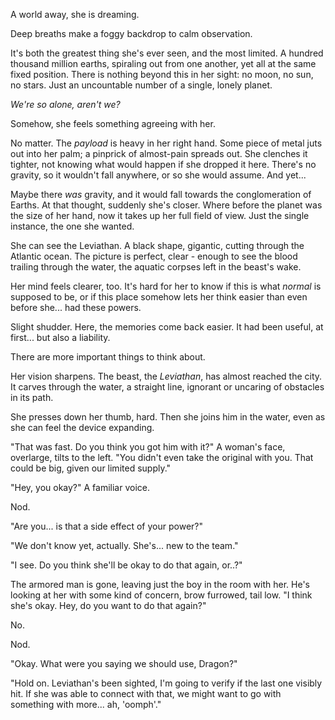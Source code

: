 A world away, she is dreaming.

Deep breaths make a foggy backdrop to calm observation. 

It's both the greatest thing she's ever seen, and the most limited. A hundred thousand million earths, spiraling out from one another, yet all at the same fixed position. There is nothing beyond this in her sight: no moon, no sun, no stars. Just an uncountable number of a single, lonely planet.

*We're so alone, aren't we?*

Somehow, she feels something agreeing with her.

No matter. The *payload* is heavy in her right hand. Some piece of metal juts out into her palm; a pinprick of almost-pain spreads out. She clenches it tighter, not knowing what would happen if she dropped it here. There's no gravity, so it wouldn't fall anywhere, or so she would assume. And yet...

Maybe there *was* gravity, and it would fall towards the conglomeration of Earths. At that thought, suddenly she's closer. Where before the planet was the size of her hand, now it takes up her full field of view. Just the single instance, the one she wanted.

She can see the Leviathan. A black shape, gigantic, cutting through the Atlantic ocean. The picture is perfect, clear - enough to see the blood trailing through the water, the aquatic corpses left in the beast's wake.

Her mind feels clearer, too. It's hard for her to know if this is what *normal* is supposed to be, or if this place somehow lets her think easier than even before she... had these powers.

Slight shudder. Here, the memories come back easier. It had been useful, at first... but also a liability.

There are more important things to think about.

Her vision sharpens. The beast, the *Leviathan*, has almost reached the city. It carves through the water, a straight line, ignorant or uncaring of obstacles in its path.

She presses down her thumb, hard. Then she joins him in the water, even as she can feel the device expanding.

"That was fast. Do you think you got him with it?" A woman's face, overlarge, tilts to the left. "You didn't even take the original with you. That could be big, given our limited supply."

"Hey, you okay?" A familiar voice.

Nod.

"Are you... is that a side effect of your power?"

"We don't know yet, actually. She's... new to the team."

"I see. Do you think she'll be okay to do that again, or..?"

The armored man is gone, leaving just the boy in the room with her. He's looking at her with some kind of concern, brow furrowed, tail low. "I think she's okay. Hey, do you want to do that again?"

No.

Nod.

"Okay. What were you saying we should use, Dragon?"

"Hold on. Leviathan's been sighted, I'm going to verify if the last one visibly hit. If she was able to connect with that, we might want to go with something with more... ah, 'oomph'."